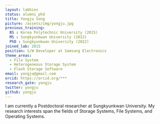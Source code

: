 ```yaml
---
layout: labbies
status: alumni_phd
title: Yongju Song
picture: /assets/img/yongju.jpg
previous_training:
  BS : Korea Polytechnic University (2015)
  MS : Sungkyunkwan University (2013)
  PhD : Sungkyunkwan University (2022)
joined_lab: 2015
position: S/W Developer at Samsung Electronics
theme_areas:
  - File System
  - Heterogeneous Storage System
  - Flash Storage Software
email: yongju@gmail.com
orcid: https://orcid.org/***
research_gate: yongju
twitter: yongju
github: yongju
---
```


I am currently a Postdoctoral researcher at Sungkyunkwan University.
My research interests span the fields of Storage Systems, File Systems, and Operating Systems.

